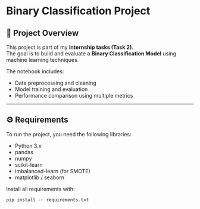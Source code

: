 # Binary Classification Project

## 📌 Project Overview
This project is part of my **internship tasks (Task 2)**.  
The goal is to build and evaluate a **Binary Classification Model** using machine learning techniques.

The notebook includes:
- Data preprocessing and cleaning
- Model training and evaluation
- Performance comparison using multiple metrics

---

## ⚙️ Requirements
To run the project, you need the following libraries:

- Python 3.x
- pandas
- numpy
- scikit-learn
- imbalanced-learn (for SMOTE)
- matplotlib / seaborn

Install all requirements with:
```bash
pip install -r requirements.txt
